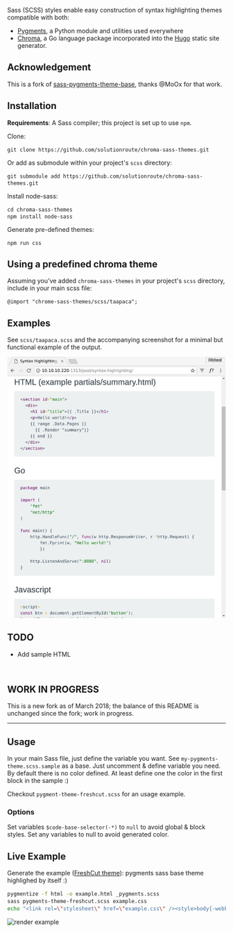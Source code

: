 Sass (SCSS) styles enable easy construction of syntax highlighting themes compatible with both:

* [Pygments][], a Python module and utilities used everywhere
* [Chroma][], a Go language package incorporated into the [Hugo][] static site
  generator.

## Acknowledgement

This is a fork of [sass-pygments-theme-base], thanks @MoOx for that work.

## Installation

**Requirements**: A Sass compiler; this project is set up to use `npm`.

Clone:

	git clone https://github.com/solutionroute/chroma-sass-themes.git

Or add as submodule within your project's `scss` directory:

	git submodule add https://github.com/solutionroute/chroma-sass-themes.git

Install node-sass:

	cd chroma-sass-themes
	npm install node-sass

Generate pre-defined themes:

	npm run css

## Using a predefined chroma theme

Assuming you've added `chroma-sass-themes` in your project's `scss` directory,
include in your main scss file:

	@import "chrome-sass-themes/scss/taapaca";

## Examples

See `scss/taapaca.scss` and the accompanying screenshot for a minimal but
functional example of the output.

![taapaca example](docs/taapaca.jpg)

## TODO

* Add sample HTML 

<br>

## WORK IN PROGRESS

This is a new fork as of March 2018; the balance of this README is unchanged since the fork; work in progress.

<hr>

## Usage

In your main Sass file, just define the variable you want. See `my-pygments-theme.scss.sample` as a base. Just uncomment & define variable you need.
By default there is no color defined.
At least define one the color in the first block in the sample :)

Checkout `pygment-theme-freshcut.scss` for an usage example.

### Options

Set variables `$code-base-selector(-*)` to `null` to avoid global & block styles.
Set any variables to null to avoid generated color.

## Live Example

Generate the example ([FreshCut theme](https://github.com/daylerees/colour-schemes#freshcut)): pygments sass base theme highlighed by itself :)

```bash
pygmentize -f html -o example.html _pygments.scss
sass pygments-theme-freshcut.scss example.css
echo "<link rel=\"stylesheet\" href=\"example.css\" /><style>body{-webkit-font-smoothing: antialiased}</style>" | cat - example.html > /tmp/out && mv /tmp/out example.html
```

![render example](pygments-theme-freshcut.png)

[Chroma]: https://github.com/alecthomas/chroma
[Pygments]: http://pygments.org/
[sass-pygments-theme-base]: https://github.com/MoOx/sass-pygments-theme-base
[Hugo]: https://gohugo.io/
